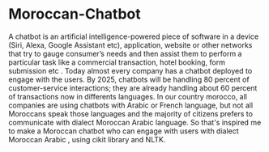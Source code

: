 # Moroccan-Chatbot
A chatbot is an artificial intelligence-powered piece of software in a device (Siri, Alexa, Google Assistant etc), application, website or other networks that try to gauge consumer’s needs and then assist them to perform a particular task like a commercial transaction, hotel booking, form submission etc . Today almost every company has a chatbot deployed to engage with the users. By 2025, chatbots will be handling 80 percent of customer-service interactions; they are already handling about 60 percent of transactions now in differents languages. In our country morocco, all companies are using chatbots with Arabic or French language, but not all Moroccans speak those languages and the majority of citizens prefers to communicate with dialect Moroccan Arabic language. So that's inspired me to make a Moroccan chatbot who can engage with users with dialect Moroccan Arabic , using cikit library and NLTK.
